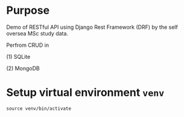 # Purpose

Demo of RESTful API using Django Rest Framework (DRF) by the self oversea MSc study data.

Perfrom CRUD in 

(1) SQLite

(2) MongoDB


# Setup virtual environment `venv`

`source venv/bin/activate`